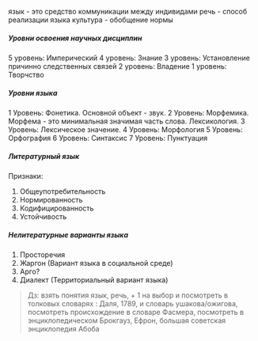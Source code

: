 язык - это средство коммуникации между индивидами
речь - способ реализации языка
культура - обобщение нормы

##### Уровни освоения научных дисциплин
5 уровень: Имперический
4 уровень: Знание
3 уровень: Установление причинно следственных связей
2 уровень: Владение
1 уровень: Творчство
##### Уровни языка
1 Уровень: Фонетика. Основной объект - звук.
2 Уровень: Морфемика. Морфема - это минимальная значимая часть слова. Лексикология.
3 Уровень: Лексическое значение.
4 Уровень: Морфология
5 Уровень: Орфография
6 Уровень: Синтаксис
7 Уровень: Пунктуация

##### Литературный язык
Признаки:
1. Общеупотребительность
2. Нормированность
3. Кодифицированность
4. Устойчивость
##### Нелитературные варианты языка
1. Просторечия
2. Жаргон (Вариант языка в социальной среде)
3. Арго?
4. Диалект (Территориальный вариант языка)


> Дз: взять понятия язык, речь, + 1 на выбор и посмотреть в толковых словарях : Даля, 1789, и словарь ушакова/ожигова, посмотреть происхождение в словаре Фасмера, посмотреть в энциклопедическом Брокгауз, Ефрон, большая советская энциклопедия
Абоба